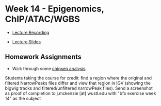 # Week 14 - Epigenomics, ChIP/ATAC/WGBS

- [Lecture Recording]()

- [Lecture Slides](chipseq_bisulfite.pdf)



## Homework Assignments

- Walk through some [chipseq analysis](chipseq_lesson.md).

Students taking the course for credit: find a region where the original and filtered NarrowPeaks files differ and view that region in IGV (showing the bigwig tracks and filtered/unfiltered narrowPeak files). Send a screenshot as proof of completion to j.mckenzie [at] wustl.edu with "bfx exercise week 14" as the subject

